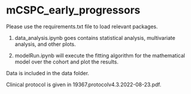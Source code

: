 # mCSPC_early_progressors

Please use the requirements.txt file to load relevant packages. 

1) data_analysis.ipynb goes contains statistical analysis, multivariate analysis, and other plots.

2) modelRun.ipynb will execute the fitting algorithm for the mathematical model over the cohort and plot the results.

Data is included in the data folder.

Clinical protocol is given in 19367.protocolv4.3.2022-08-23.pdf.

